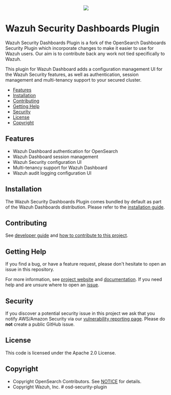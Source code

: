 <div style="text-align:center">
    <img src="https://wazuh.com/uploads/2022/05/Logo-blogpost.png"/>
</div>

# Wazuh Security Dashboards Plugin

Wazuh Security Dashboards Plugin is a fork of the OpenSearch Dashboards Security Plugin which incorporate changes to make it easier to use for Wazuh users. Our aim is to contribute back any work not tied specifically to Wazuh.

This plugin for Wazuh Dashboard adds a configuration management UI for the Wazuh Security features, as well as authentication, session management and multi-tenancy support to your secured cluster.

- [Features](#features)
- [Installation](#installation)
- [Contributing](#contributing)
- [Getting Help](#getting-help)
- [Security](#security)
- [License](#license)
- [Copyright](#copyright)

## Features

* Wazuh Dashboard authentication for OpenSearch
* Wazuh Dashboard session management
* Wazuh Security configuration UI
* Multi-tenancy support for Wazuh Dashboard
* Wazuh audit logging configuration UI

## Installation

The Wazuh Security Dashboards Plugin comes bundled by default as part of the Wazuh Dashboards distribution. Please refer to the [installation guide](https://documentation.wazuh.com/current/installation-guide/index.html).

## Contributing

See [developer guide](DEVELOPER_GUIDE.md) and [how to contribute to this project](CONTRIBUTING.md).

## Getting Help

If you find a bug, or have a feature request, please don't hesitate to open an issue in this repository.

For more information, see [project website](https://wazuh.com/) and [documentation](https://documentation.wazuh.com/current/index.html). If you need help and are unsure where to open an [issue](https://github.com/wazuh/wazuh-security-dashboards-plugin/issues).

## Security

If you discover a potential security issue in this project we ask that you notify AWS/Amazon Security via our [vulnerability reporting page](https://github.com/wazuh/wazuh-security-dashboards-plugin/issues/new/choose). Please do **not** create a public GitHub issue.

## License

This code is licensed under the Apache 2.0 License. 

## Copyright

- Copyright OpenSearch Contributors. See [NOTICE](NOTICE.txt) for details.
- Copyright Wazuh, Inc.
#   o s d - s e c u r i t y - p l u g i n  
 